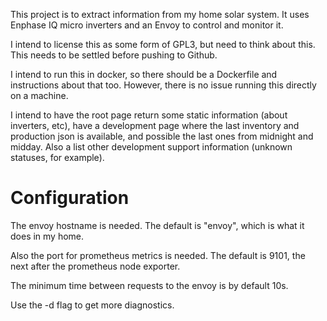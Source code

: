 This project is to extract information from my home solar system. It uses Enphase IQ
micro inverters and an Envoy to control and monitor it.

I intend to license this as some form of GPL3, but need to think about this.
This needs to be settled before pushing to Github.

I intend to run this in docker, so there should be a Dockerfile and instructions about that too.
However, there is no issue running this directly on a machine.

I intend to have the root page return some static information (about inverters, etc), have a development
page where the last inventory and production json is available, and possible the last ones from midnight and midday.
Also a list other development support information (unknown statuses, for example).

Configuration
=============
The envoy hostname is needed. The default is "envoy", which is what it does in my home.

Also the port for prometheus metrics is needed. The default is 9101, the next after the prometheus node exporter.

The minimum time between requests to the envoy is by default 10s.

Use the -d flag to get more diagnostics.


